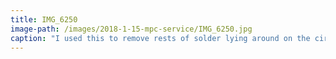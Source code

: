 ```yaml
---
title: IMG_6250
image-path: /images/2018-1-15-mpc-service/IMG_6250.jpg
caption: "I used this to remove rests of solder lying around on the circuit board"
---
```

